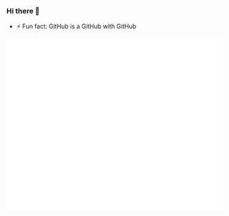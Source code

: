 ### Hi there 👋

<!--
**arimogi/arimogi** is a ✨ _special_ ✨ repository because its `README.md` (this file) appears on your GitHub profile.

Here are some ideas to get you started:

- 🔭 I’m currently working on ...
- 🌱 I’m currently learning ...
- 👯 I’m looking to collaborate on ...
- 🤔 I’m looking for help with ...
- 💬 Ask me about ...
- 📫 How to reach me: ...
- 😄 Pronouns: ...
- ⚡ Fun fact: ...
-->

- ⚡ Fun fact: GitHub is a GitHub with GitHub

<div align="center">
  <img src="https://github.com/vemarav/vemarav/blob/main/readme.svg" width="800" height="400" />
</div>
